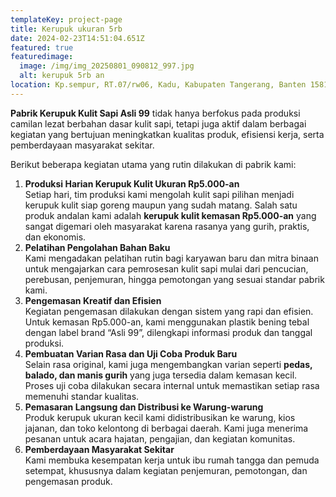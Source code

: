 ```yaml
---
templateKey: project-page
title: Kerupuk ukuran 5rb
date: 2024-02-23T14:51:04.651Z
featured: true
featuredimage:
  image: /img/img_20250801_090812_997.jpg
  alt: kerupuk 5rb an
location: Kp.sempur, RT.07/rw06, Kadu, Kabupaten Tangerang, Banten 15810
---
```

**Pabrik Kerupuk Kulit Sapi Asli 99** tidak hanya berfokus pada produksi camilan lezat berbahan dasar kulit sapi, tetapi juga aktif dalam berbagai kegiatan yang bertujuan meningkatkan kualitas produk, efisiensi kerja, serta pemberdayaan masyarakat sekitar.

Berikut beberapa kegiatan utama yang rutin dilakukan di pabrik kami:

1. **Produksi Harian Kerupuk Kulit Ukuran Rp5.000-an**\
   Setiap hari, tim produksi kami mengolah kulit sapi pilihan menjadi kerupuk kulit siap goreng maupun yang sudah matang. Salah satu produk andalan kami adalah **kerupuk kulit kemasan Rp5.000-an** yang sangat digemari oleh masyarakat karena rasanya yang gurih, praktis, dan ekonomis.
2. **Pelatihan Pengolahan Bahan Baku**\
   Kami mengadakan pelatihan rutin bagi karyawan baru dan mitra binaan untuk mengajarkan cara pemrosesan kulit sapi mulai dari pencucian, perebusan, penjemuran, hingga pemotongan yang sesuai standar pabrik kami.
3. **Pengemasan Kreatif dan Efisien**\
   Kegiatan pengemasan dilakukan dengan sistem yang rapi dan efisien. Untuk kemasan Rp5.000-an, kami menggunakan plastik bening tebal dengan label brand “Asli 99”, dilengkapi informasi produk dan tanggal produksi.
4. **Pembuatan Varian Rasa dan Uji Coba Produk Baru**\
   Selain rasa original, kami juga mengembangkan varian seperti **pedas, balado, dan manis gurih** yang juga tersedia dalam kemasan kecil. Proses uji coba dilakukan secara internal untuk memastikan setiap rasa memenuhi standar kualitas.
5. **Pemasaran Langsung dan Distribusi ke Warung-warung**\
   Produk kerupuk ukuran kecil kami didistribusikan ke warung, kios jajanan, dan toko kelontong di berbagai daerah. Kami juga menerima pesanan untuk acara hajatan, pengajian, dan kegiatan komunitas.
6. **Pemberdayaan Masyarakat Sekitar**\
   Kami membuka kesempatan kerja untuk ibu rumah tangga dan pemuda setempat, khususnya dalam kegiatan penjemuran, pemotongan, dan pengemasan produk.